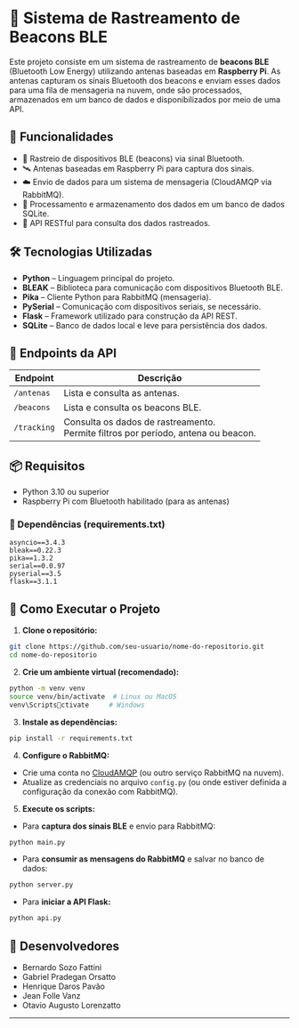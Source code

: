 
# 📡 Sistema de Rastreamento de Beacons BLE

Este projeto consiste em um sistema de rastreamento de **beacons BLE** (Bluetooth Low Energy) utilizando antenas baseadas em **Raspberry Pi**. As antenas capturam os sinais Bluetooth dos beacons e enviam esses dados para uma fila de mensageria na nuvem, onde são processados, armazenados em um banco de dados e disponibilizados por meio de uma API.

## 🚀 Funcionalidades

- 📶 Rastreio de dispositivos BLE (beacons) via sinal Bluetooth.
- 🛰️ Antenas baseadas em Raspberry Pi para captura dos sinais.
- ☁️ Envio de dados para um sistema de mensageria (CloudAMQP via RabbitMQ).
- 💾 Processamento e armazenamento dos dados em um banco de dados SQLite.
- 🔗 API RESTful para consulta dos dados rastreados.

## 🛠️ Tecnologias Utilizadas

- **Python** – Linguagem principal do projeto.
- **BLEAK** – Biblioteca para comunicação com dispositivos Bluetooth BLE.
- **Pika** – Cliente Python para RabbitMQ (mensageria).
- **PySerial** – Comunicação com dispositivos seriais, se necessário.
- **Flask** – Framework utilizado para construção da API REST.
- **SQLite** – Banco de dados local e leve para persistência dos dados.

## 📑 Endpoints da API

| Endpoint       | Descrição                            |
|----------------|---------------------------------------|
| `/antenas`     | Lista e consulta as antenas.         |
| `/beacons`     | Lista e consulta os beacons BLE.     |
| `/tracking`    | Consulta os dados de rastreamento.<br>Permite filtros por período, antena ou beacon. |

## 📦 Requisitos

- Python 3.10 ou superior
- Raspberry Pi com Bluetooth habilitado (para as antenas)

### 📜 Dependências (requirements.txt)

```plaintext
asyncio==3.4.3
bleak==0.22.3
pika==1.3.2
serial==0.0.97
pyserial==3.5
flask==3.1.1
```

## 🏁 Como Executar o Projeto

1. **Clone o repositório:**

```bash
git clone https://github.com/seu-usuario/nome-do-repositorio.git
cd nome-do-repositorio
```

2. **Crie um ambiente virtual (recomendado):**

```bash
python -m venv venv
source venv/bin/activate  # Linux ou MacOS
venv\Scriptsctivate     # Windows
```

3. **Instale as dependências:**

```bash
pip install -r requirements.txt
```

4. **Configure o RabbitMQ:**

- Crie uma conta no [CloudAMQP](https://www.cloudamqp.com/) (ou outro serviço RabbitMQ na nuvem).
- Atualize as credenciais no arquivo `config.py` (ou onde estiver definida a configuração da conexão com RabbitMQ).

5. **Execute os scripts:**

- Para **captura dos sinais BLE** e envio para RabbitMQ:

```bash
python main.py
```

- Para **consumir as mensagens do RabbitMQ** e salvar no banco de dados:

```bash
python server.py
```

- Para **iniciar a API Flask:**

```bash
python api.py
```

## 👥 Desenvolvedores

- Bernardo Sozo Fattini  
- Gabriel Pradegan Orsatto  
- Henrique Daros Pavão  
- Jean Folle Vanz  
- Otavio Augusto Lorenzatto  

---
